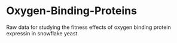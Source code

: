 # Oxygen-Binding-Proteins
Raw data for studying the fitness effects of oxygen binding protein expressin in snowflake yeast
